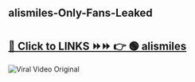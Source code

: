
 ## alismiles-Only-Fans-Leaked

# <h2><a href="https://clipsfans.com/alismiles&ref=git">🔗 Click to LINKS ⏩⏩ 👉 🟢 alismiles </a></h2>

<a href="https://clipsfans.com/alismiles&ref=git" rel="nofollow" data-target="animated-image.originalLink"><img src="https://i.ibb.co.com/xMMVF88/686577567.gif" alt="Viral Video Original" style="max-width: 100%; display: inline-block;" data-target="animated-image.originalImage"></a>
